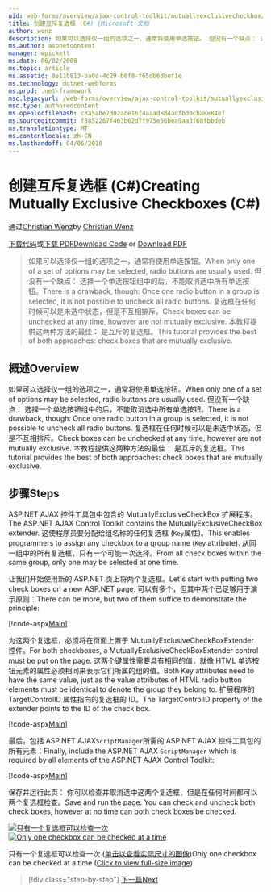 ```yaml
---
uid: web-forms/overview/ajax-control-toolkit/mutuallyexclusivecheckbox/creating-mutually-exclusive-checkboxes-cs
title: 创建互斥复选框 (C#) |Microsoft 文档
author: wenz
description: 如果可以选择仅一组的选项之一，通常将使用单选按钮。 但没有一个缺点： 选择一个单选按钮组中的后，...
ms.author: aspnetcontent
manager: wpickett
ms.date: 06/02/2008
ms.topic: article
ms.assetid: 8e11b813-ba0d-4c29-b0f8-f65db6dbef1e
ms.technology: dotnet-webforms
ms.prod: .net-framework
msc.legacyurl: /web-forms/overview/ajax-control-toolkit/mutuallyexclusivecheckbox/creating-mutually-exclusive-checkboxes-cs
msc.type: authoredcontent
ms.openlocfilehash: c3a5abe7d02ace16f4aaad8d4adfbd0cba8e84ef
ms.sourcegitcommit: f8852267f463b62d7f975e56bea9aa3f68fbbdeb
ms.translationtype: MT
ms.contentlocale: zh-CN
ms.lasthandoff: 04/06/2018
---
```

<a name="creating-mutually-exclusive-checkboxes-c"></a><span data-ttu-id="c25b0-104">创建互斥复选框 (C#)</span><span class="sxs-lookup"><span data-stu-id="c25b0-104">Creating Mutually Exclusive Checkboxes (C#)</span></span>
====================
<span data-ttu-id="c25b0-105">通过[Christian Wenz](https://github.com/wenz)</span><span class="sxs-lookup"><span data-stu-id="c25b0-105">by [Christian Wenz](https://github.com/wenz)</span></span>

<span data-ttu-id="c25b0-106">[下载代码](http://download.microsoft.com/download/9/3/f/93f8daea-bebd-4821-833b-95205389c7d0/MutuallyExclusiveCheckBox0.cs.zip)或[下载 PDF](http://download.microsoft.com/download/b/6/a/b6ae89ee-df69-4c87-9bfb-ad1eb2b23373/mutuallyexclusivecheckbox0CS.pdf)</span><span class="sxs-lookup"><span data-stu-id="c25b0-106">[Download Code](http://download.microsoft.com/download/9/3/f/93f8daea-bebd-4821-833b-95205389c7d0/MutuallyExclusiveCheckBox0.cs.zip) or [Download PDF](http://download.microsoft.com/download/b/6/a/b6ae89ee-df69-4c87-9bfb-ad1eb2b23373/mutuallyexclusivecheckbox0CS.pdf)</span></span>

> <span data-ttu-id="c25b0-107">如果可以选择仅一组的选项之一，通常将使用单选按钮。</span><span class="sxs-lookup"><span data-stu-id="c25b0-107">When only one of a set of options may be selected, radio buttons are usually used.</span></span> <span data-ttu-id="c25b0-108">但没有一个缺点： 选择一个单选按钮组中的后，不能取消选中所有单选按钮。</span><span class="sxs-lookup"><span data-stu-id="c25b0-108">There is a drawback, though: Once one radio button in a group is selected, it is not possible to uncheck all radio buttons.</span></span> <span data-ttu-id="c25b0-109">复选框在任何时候可以是未选中状态，但是不互相排斥。</span><span class="sxs-lookup"><span data-stu-id="c25b0-109">Check boxes can be unchecked at any time, however are not mutually exclusive.</span></span> <span data-ttu-id="c25b0-110">本教程提供这两种方法的最佳： 是互斥的复选框。</span><span class="sxs-lookup"><span data-stu-id="c25b0-110">This tutorial provides the best of both approaches: check boxes that are mutually exclusive.</span></span>


## <a name="overview"></a><span data-ttu-id="c25b0-111">概述</span><span class="sxs-lookup"><span data-stu-id="c25b0-111">Overview</span></span>

<span data-ttu-id="c25b0-112">如果可以选择仅一组的选项之一，通常将使用单选按钮。</span><span class="sxs-lookup"><span data-stu-id="c25b0-112">When only one of a set of options may be selected, radio buttons are usually used.</span></span> <span data-ttu-id="c25b0-113">但没有一个缺点： 选择一个单选按钮组中的后，不能取消选中所有单选按钮。</span><span class="sxs-lookup"><span data-stu-id="c25b0-113">There is a drawback, though: Once one radio button in a group is selected, it is not possible to uncheck all radio buttons.</span></span> <span data-ttu-id="c25b0-114">复选框在任何时候可以是未选中状态，但是不互相排斥。</span><span class="sxs-lookup"><span data-stu-id="c25b0-114">Check boxes can be unchecked at any time, however are not mutually exclusive.</span></span> <span data-ttu-id="c25b0-115">本教程提供这两种方法的最佳： 是互斥的复选框。</span><span class="sxs-lookup"><span data-stu-id="c25b0-115">This tutorial provides the best of both approaches: check boxes that are mutually exclusive.</span></span>

## <a name="steps"></a><span data-ttu-id="c25b0-116">步骤</span><span class="sxs-lookup"><span data-stu-id="c25b0-116">Steps</span></span>

<span data-ttu-id="c25b0-117">ASP.NET AJAX 控件工具包中包含的 MutuallyExclusiveCheckBox 扩展程序。</span><span class="sxs-lookup"><span data-stu-id="c25b0-117">The ASP.NET AJAX Control Toolkit contains the MutuallyExclusiveCheckBox extender.</span></span> <span data-ttu-id="c25b0-118">这使程序员要分配给组名称的任何复选框 (`Key`属性)。</span><span class="sxs-lookup"><span data-stu-id="c25b0-118">This enables programmers to assign any checkbox to a group name (`Key` attribute).</span></span> <span data-ttu-id="c25b0-119">从同一组中的所有复选框，只有一个可能一次选择。</span><span class="sxs-lookup"><span data-stu-id="c25b0-119">From all check boxes within the same group, only one may be selected at one time.</span></span>

<span data-ttu-id="c25b0-120">让我们开始使用新的 ASP.NET 页上将两个复选框。</span><span class="sxs-lookup"><span data-stu-id="c25b0-120">Let's start with putting two check boxes on a new ASP.NET page.</span></span> <span data-ttu-id="c25b0-121">可以有多个，但其中两个已足够用于演示原则：</span><span class="sxs-lookup"><span data-stu-id="c25b0-121">There can be more, but two of them suffice to demonstrate the principle:</span></span>

[!code-aspx[Main](creating-mutually-exclusive-checkboxes-cs/samples/sample1.aspx)]

<span data-ttu-id="c25b0-122">为这两个复选框，必须将在页面上置于 MutuallyExclusiveCheckBoxExtender 控件。</span><span class="sxs-lookup"><span data-stu-id="c25b0-122">For both checkboxes, a MutuallyExclusiveCheckBoxExtender control must be put on the page.</span></span> <span data-ttu-id="c25b0-123">这两个键属性需要具有相同的值，就像 HTML 单选按钮元素的属性必须相同来表示它们所属的组的值。</span><span class="sxs-lookup"><span data-stu-id="c25b0-123">Both Key attributes need to have the same value, just as the value attributes of HTML radio button elements must be identical to denote the group they belong to.</span></span> <span data-ttu-id="c25b0-124">扩展程序的 TargetControlID 属性指向的复选框的 ID。</span><span class="sxs-lookup"><span data-stu-id="c25b0-124">The TargetControlID property of the extender points to the ID of the check box.</span></span>

[!code-aspx[Main](creating-mutually-exclusive-checkboxes-cs/samples/sample2.aspx)]

<span data-ttu-id="c25b0-125">最后，包括 ASP.NET AJAX`ScriptManager`所需的 ASP.NET AJAX 控件工具包的所有元素：</span><span class="sxs-lookup"><span data-stu-id="c25b0-125">Finally, include the ASP.NET AJAX `ScriptManager` which is required by all elements of the ASP.NET AJAX Control Toolkit:</span></span>

[!code-aspx[Main](creating-mutually-exclusive-checkboxes-cs/samples/sample3.aspx)]

<span data-ttu-id="c25b0-126">保存并运行此页： 你可以检查并取消选中这两个复选框，但是在任何时间都可以两个复选框检查。</span><span class="sxs-lookup"><span data-stu-id="c25b0-126">Save and run the page: You can check and uncheck both check boxes, however at no time can both check boxes be checked.</span></span>


<span data-ttu-id="c25b0-127">[![只有一个复选框可以检查一次](creating-mutually-exclusive-checkboxes-cs/_static/image2.png)](creating-mutually-exclusive-checkboxes-cs/_static/image1.png)</span><span class="sxs-lookup"><span data-stu-id="c25b0-127">[![Only one checkbox can be checked at a time](creating-mutually-exclusive-checkboxes-cs/_static/image2.png)](creating-mutually-exclusive-checkboxes-cs/_static/image1.png)</span></span>

<span data-ttu-id="c25b0-128">只有一个复选框可以检查一次 ([单击以查看实际尺寸的图像](creating-mutually-exclusive-checkboxes-cs/_static/image3.png))</span><span class="sxs-lookup"><span data-stu-id="c25b0-128">Only one checkbox can be checked at a time ([Click to view full-size image](creating-mutually-exclusive-checkboxes-cs/_static/image3.png))</span></span>

> [!div class="step-by-step"]
> [<span data-ttu-id="c25b0-129">下一篇</span><span class="sxs-lookup"><span data-stu-id="c25b0-129">Next</span></span>](creating-mutually-exclusive-checkboxes-vb.md)
